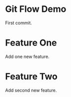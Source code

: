 # Git Flow Demo

First commit.

# Feature One

Add one new feature.

# Feature Two

Add second new feature.
